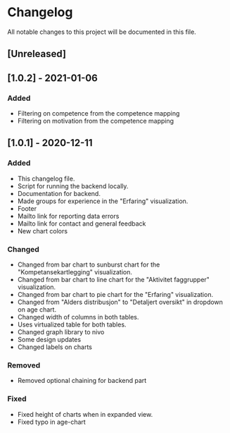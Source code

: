 # Changelog
All notable changes to this project will be documented in this file.

## [Unreleased]

## [1.0.2] - 2021-01-06
### Added
- Filtering on competence from the competence mapping
- Filtering on motivation from the competence mapping

## [1.0.1] - 2020-12-11
### Added
- This changelog file.
- Script for running the backend locally.
- Documentation for backend.
- Made groups for experience in the "Erfaring" visualization.
- Footer
- Mailto link for reporting data errors
- Mailto link for contact and general feedback
- New chart colors




### Changed
- Changed from bar chart to sunburst chart for the "Kompetansekartlegging" visualization.
- Changed from bar chart to line chart for the "Aktivitet faggrupper" visualization. 
- Changed from bar chart to pie chart for the "Erfaring" visualization.
- Changed from "Alders distribusjon" to "Detaljert oversikt" in dropdown on age chart.
- Changed width of columns in both tables.
- Uses virtualized table for both tables.
- Changed graph library to nivo
- Some design updates
- Changed labels on charts



### Removed
- Removed optional chaining for backend part


### Fixed
- Fixed height of charts when in expanded view.
- Fixed typo in age-chart
